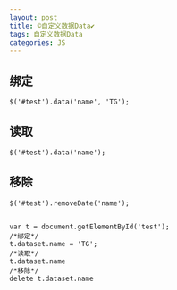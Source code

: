 ```yaml
---
layout: post
title: ©️自定义数据Data✔︎
tags: 自定义数据Data
categories: JS
---
```





## 绑定
	$('#test').data('name', 'TG');


## 读取
	$('#test').data('name');


## 移除
	$('#test').removeDate('name');
	

	var t = document.getElementById('test');
	/*绑定*/
	t.dataset.name = 'TG';
	/*读取*/
	t.dataset.name
	/*移除*/
	delete t.dataset.name




